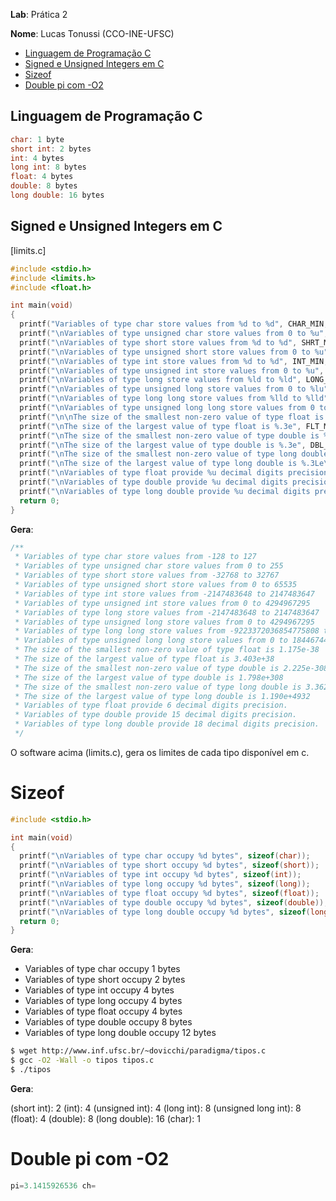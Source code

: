 __Lab__: Prática 2

__Nome__: Lucas Tonussi (CCO-INE-UFSC)

<div class="toc">
<ul>
<li><a href="#linguagem-de-programacao-c">Linguagem de Programação C</a></li>
<li><a href="#signed-e-unsigned-integers-em-c">Signed e Unsigned Integers em C</a></li>
<li><a href="#sizeof">Sizeof</a></li>
<li><a href="#double-pi-com-o2">Double pi com -O2</a></li>
</ul>
</div>

## Linguagem de Programação C

```c
char: 1 byte
short int: 2 bytes
int: 4 bytes
long int: 8 bytes
float: 4 bytes
double: 8 bytes
long double: 16 bytes
```

## Signed e Unsigned Integers em C


[limits.c]

```c
#include <stdio.h>
#include <limits.h>
#include <float.h>

int main(void)
{
  printf("Variables of type char store values from %d to %d", CHAR_MIN, CHAR_MAX);
  printf("\nVariables of type unsigned char store values from 0 to %u", UCHAR_MAX);
  printf("\nVariables of type short store values from %d to %d", SHRT_MIN, SHRT_MAX);
  printf("\nVariables of type unsigned short store values from 0 to %u",USHRT_MAX);
  printf("\nVariables of type int store values from %d to %d", INT_MIN, INT_MAX);
  printf("\nVariables of type unsigned int store values from 0 to %u", UINT_MAX);
  printf("\nVariables of type long store values from %ld to %ld", LONG_MIN, LONG_MAX);
  printf("\nVariables of type unsigned long store values from 0 to %lu", ULONG_MAX);
  printf("\nVariables of type long long store values from %lld to %lld", LLONG_MIN, LLONG_MAX);
  printf("\nVariables of type unsigned long long store values from 0 to %llu", ULLONG_MAX);
  printf("\n\nThe size of the smallest non-zero value of type float is %.3e", FLT_MIN);
  printf("\nThe size of the largest value of type float is %.3e", FLT_MAX);
  printf("\nThe size of the smallest non-zero value of type double is %.3e", DBL_MIN);
  printf("\nThe size of the largest value of type double is %.3e", DBL_MAX);
  printf("\nThe size of the smallest non-zero value of type long double is %.3Le", LDBL_MIN);
  printf("\nThe size of the largest value of type long double is %.3Le\n", LDBL_MAX);
  printf("\nVariables of type float provide %u decimal digits precision.",  FLT_DIG);
  printf("\nVariables of type double provide %u decimal digits precision.",  DBL_DIG);
  printf("\nVariables of type long double provide %u decimal digits precision.", LDBL_DIG);
  return 0;
}
```

__Gera__:

```c
/**
 * Variables of type char store values from -128 to 127
 * Variables of type unsigned char store values from 0 to 255
 * Variables of type short store values from -32768 to 32767
 * Variables of type unsigned short store values from 0 to 65535
 * Variables of type int store values from -2147483648 to 2147483647
 * Variables of type unsigned int store values from 0 to 4294967295
 * Variables of type long store values from -2147483648 to 2147483647
 * Variables of type unsigned long store values from 0 to 4294967295
 * Variables of type long long store values from -9223372036854775808 to 9223372036854775807
 * Variables of type unsigned long long store values from 0 to 18446744073709551615
 * The size of the smallest non-zero value of type float is 1.175e-38
 * The size of the largest value of type float is 3.403e+38
 * The size of the smallest non-zero value of type double is 2.225e-308
 * The size of the largest value of type double is 1.798e+308
 * The size of the smallest non-zero value of type long double is 3.362e-4932
 * The size of the largest value of type long double is 1.190e+4932
 * Variables of type float provide 6 decimal digits precision.
 * Variables of type double provide 15 decimal digits precision.
 * Variables of type long double provide 18 decimal digits precision.
 */
```

O software acima (limits.c), gera os limites de cada tipo disponível em c.

# Sizeof

```c
#include <stdio.h>

int main(void)
{
  printf("\nVariables of type char occupy %d bytes", sizeof(char));
  printf("\nVariables of type short occupy %d bytes", sizeof(short));
  printf("\nVariables of type int occupy %d bytes", sizeof(int));
  printf("\nVariables of type long occupy %d bytes", sizeof(long));
  printf("\nVariables of type float occupy %d bytes", sizeof(float));
  printf("\nVariables of type double occupy %d bytes", sizeof(double));
  printf("\nVariables of type long double occupy %d bytes", sizeof(long double));
  return 0;
}
```

__Gera__:

+ Variables of type char occupy 1 bytes
+ Variables of type short occupy 2 bytes
+ Variables of type int occupy 4 bytes
+ Variables of type long occupy 4 bytes
+ Variables of type float occupy 4 bytes
+ Variables of type double occupy 8 bytes
+ Variables of type long double occupy 12 bytes


```bash
$ wget http://www.inf.ufsc.br/~dovicchi/paradigma/tipos.c
$ gcc -O2 -Wall -o tipos tipos.c
$ ./tipos
```
__Gera__:

(short int): 2
(int): 4
(unsigned int): 4
(long int): 8
(unsigned long int): 8
(float): 4
(double): 8
(long double): 16
(char): 1

# Double pi com -O2

```c
pi=3.1415926536 ch=
```
